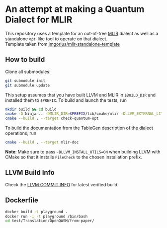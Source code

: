 # An attempt at making a Quantum Dialect for MLIR

This repository uses a template for an out-of-tree [MLIR](https://mlir.llvm.org/) dialect as well as a standalone `opt`-like tool to operate on that dialect.   
Template taken from [jmgorius/mlir-standalone-template](https://github.com/jmgorius/mlir-standalone-template)

## How to build

Clone all submodules:
```sh
git submodule init
git submodule update
```

This setup assumes that you have built LLVM and MLIR in `$BUILD_DIR` and installed them to `$PREFIX`. To build and launch the tests, run
```sh
mkdir build && cd build
cmake -G Ninja .. -DMLIR_DIR=$PREFIX/lib/cmake/mlir -DLLVM_EXTERNAL_LIT=$BUILD_DIR/bin/llvm-lit
cmake --build . --target check-quantum-opt
```
To build the documentation from the TableGen description of the dialect
operations, run
```sh
cmake --build . --target mlir-doc
```
**Note**: Make sure to pass `-DLLVM_INSTALL_UTILS=ON` when building LLVM with
CMake so that it installs `FileCheck` to the chosen installation prefix.

## LLVM Build Info

Check the [LLVM COMMIT INFO](https://github.com/anurudhp/QMLIR/blob/master/.github/workflows/build-and-test.yml#L6) for latest verified build.

## Dockerfile

```sh
docker build -t playground .
docker run -i -t playground /bin/bash
cd test/Translation/OpenQASM/from-paper/
```
